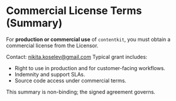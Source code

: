 # Commercial License Terms (Summary)

For **production or commercial use** of `contentkit`, you must obtain a commercial license from the Licensor.

Contact: nikita.koselev@gmail.com
Typical grant includes:
- Right to use in production and for customer-facing workflows.
- Indemnity and support SLAs.
- Source code access under commercial terms.

This summary is non-binding; the signed agreement governs.
